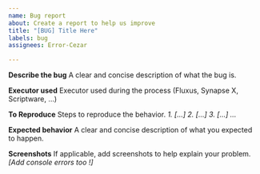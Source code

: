 ```yaml
---
name: Bug report
about: Create a report to help us improve
title: "[BUG] Title Here"
labels: bug
assignees: Error-Cezar

---
```


**Describe the bug**
A clear and concise description of what the bug is.

**Executor used**
Executor used during the process (Fluxus, Synapse X, Scriptware, ...)

**To Reproduce**
Steps to reproduce the behavior.
*1. [...]*
*2. [...]*
*3. [...]*
*...*

**Expected behavior**
A clear and concise description of what you expected to happen.

**Screenshots**
If applicable, add screenshots to help explain your problem. *[Add console errors too !]*
